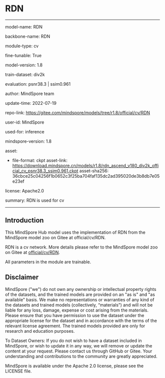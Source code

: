 # RDN

---

model-name: RDN

backbone-name: RDN

module-type: cv

fine-tunable: True

model-version: 1.8

train-dataset: div2k

evaluation: psnr38.3 | ssim0.961

author: MindSpore team

update-time: 2022-07-19

repo-link: <https://gitee.com/mindspore/models/tree/r1.8/official/cv/RDN>

user-id: MindSpore

used-for: inference

mindspore-version: 1.8

asset:

-
    file-format: ckpt
    asset-link: <https://download.mindspore.cn/models/r1.8/rdn_ascend_v180_div2k_official_cv_psnr38.3_ssim0.961.ckpt>
    asset-sha256: 36cbce25c04256f1b0652c3f25ba704faf135dc2ad395020de3b8db7e05e23ef

license: Apache2.0

summary: RDN is used for cv

---

## Introduction

This MindSpore Hub model uses the implementation of RDN from the MindSpore model zoo on Gitee at official/cv/RDN.

RDN is a cv network. More details please refer to the MindSpore model zoo on Gitee at [official/cv/RDN](https://gitee.com/mindspore/models/blob/r1.8/official/cv/RDN/README.md).

All parameters in the module are trainable.

## Disclaimer

MindSpore ("we") do not own any ownership or intellectual property rights of the datasets, and the trained models are provided on an "as is" and "as available" basis. We make no representations or warranties of any kind of the datasets and trained models (collectively, “materials”) and will not be liable for any loss, damage, expense or cost arising from the materials. Please ensure that you have permission to use the dataset under the appropriate license for the dataset and in accordance with the terms of the relevant license agreement. The trained models provided are only for research and education purposes.

To Dataset Owners: If you do not wish to have a dataset included in MindSpore, or wish to update it in any way, we will remove or update the content at your request. Please contact us through GitHub or Gitee. Your understanding and contributions to the community are greatly appreciated.

MindSpore is available under the Apache 2.0 license, please see the LICENSE file.
